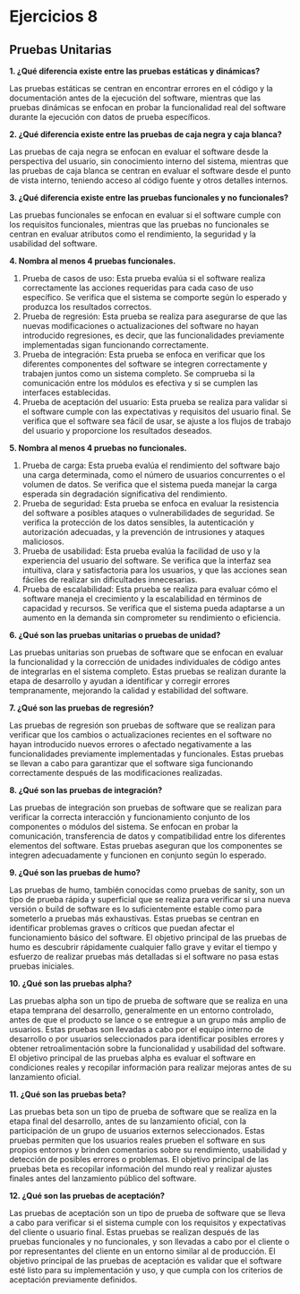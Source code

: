 # Ejercicios 8

## Pruebas Unitarias

**1. ¿Qué diferencia existe entre las pruebas estáticas y dinámicas?** 

Las pruebas estáticas se centran en encontrar errores en el código y la documentación antes de la ejecución del software, mientras que las pruebas dinámicas se enfocan en probar la funcionalidad real del software durante la ejecución con datos de prueba específicos.

**2. ¿Qué diferencia existe entre las pruebas de caja negra y caja blanca?** 

Las pruebas de caja negra se enfocan en evaluar el software desde la perspectiva del usuario, sin conocimiento interno del sistema, mientras que las pruebas de caja blanca se centran en evaluar el software desde el punto de vista interno, teniendo acceso al código fuente y otros detalles internos.

**3. ¿Qué diferencia existe entre las pruebas funcionales y no funcionales?**

Las pruebas funcionales se enfocan en evaluar si el software cumple con los requisitos funcionales, mientras que las pruebas no funcionales se centran en evaluar atributos como el rendimiento, la seguridad y la usabilidad del software.

**4. Nombra al menos 4 pruebas funcionales.**

1. Prueba de casos de uso: Esta prueba evalúa si el software realiza correctamente las acciones requeridas para cada caso de uso específico. Se verifica que el sistema se comporte según lo esperado y produzca los resultados correctos.
2. Prueba de regresión: Esta prueba se realiza para asegurarse de que las nuevas modificaciones o actualizaciones del software no hayan introducido regresiones, es decir, que las funcionalidades previamente implementadas sigan funcionando correctamente.
3. Prueba de integración: Esta prueba se enfoca en verificar que los diferentes componentes del software se integren correctamente y trabajen juntos como un sistema completo. Se comprueba si la comunicación entre los módulos es efectiva y si se cumplen las interfaces establecidas.
4. Prueba de aceptación del usuario: Esta prueba se realiza para validar si el software cumple con las expectativas y requisitos del usuario final. Se verifica que el software sea fácil de usar, se ajuste a los flujos de trabajo del usuario y proporcione los resultados deseados.

**5. Nombra al menos 4 pruebas no funcionales.**

1. Prueba de carga: Esta prueba evalúa el rendimiento del software bajo una carga determinada, como el número de usuarios concurrentes o el volumen de datos. Se verifica que el sistema pueda manejar la carga esperada sin degradación significativa del rendimiento.
2. Prueba de seguridad: Esta prueba se enfoca en evaluar la resistencia del software a posibles ataques o vulnerabilidades de seguridad. Se verifica la protección de los datos sensibles, la autenticación y autorización adecuadas, y la prevención de intrusiones y ataques maliciosos.
3. Prueba de usabilidad: Esta prueba evalúa la facilidad de uso y la experiencia del usuario del software. Se verifica que la interfaz sea intuitiva, clara y satisfactoria para los usuarios, y que las acciones sean fáciles de realizar sin dificultades innecesarias.
4. Prueba de escalabilidad: Esta prueba se realiza para evaluar cómo el software maneja el crecimiento y la escalabilidad en términos de capacidad y recursos. Se verifica que el sistema pueda adaptarse a un aumento en la demanda sin comprometer su rendimiento o eficiencia.

**6. ¿Qué son las pruebas unitarias o pruebas de unidad?**

Las pruebas unitarias son pruebas de software que se enfocan en evaluar la funcionalidad y la corrección de unidades individuales de código antes de integrarlas en el sistema completo. Estas pruebas se realizan durante la etapa de desarrollo y ayudan a identificar y corregir errores tempranamente, mejorando la calidad y estabilidad del software.

**7. ¿Qué son las pruebas de regresión?**

Las pruebas de regresión son pruebas de software que se realizan para verificar que los cambios o actualizaciones recientes en el software no hayan introducido nuevos errores o afectado negativamente a las funcionalidades previamente implementadas y funcionales. Estas pruebas se llevan a cabo para garantizar que el software siga funcionando correctamente después de las modificaciones realizadas.

**8. ¿Qué son las pruebas de integración?**

Las pruebas de integración son pruebas de software que se realizan para verificar la correcta interacción y funcionamiento conjunto de los componentes o módulos del sistema. Se enfocan en probar la comunicación, transferencia de datos y compatibilidad entre los diferentes elementos del software. Estas pruebas aseguran que los componentes se integren adecuadamente y funcionen en conjunto según lo esperado.

**9. ¿Qué son las pruebas de humo?**

Las pruebas de humo, también conocidas como pruebas de sanity, son un tipo de prueba rápida y superficial que se realiza para verificar si una nueva versión o build de software es lo suficientemente estable como para someterlo a pruebas más exhaustivas. Estas pruebas se centran en identificar problemas graves o críticos que puedan afectar el funcionamiento básico del software. El objetivo principal de las pruebas de humo es descubrir rápidamente cualquier fallo grave y evitar el tiempo y esfuerzo de realizar pruebas más detalladas si el software no pasa estas pruebas iniciales.

**10. ¿Qué son las pruebas alpha?**

Las pruebas alpha son un tipo de prueba de software que se realiza en una etapa temprana del desarrollo, generalmente en un entorno controlado, antes de que el producto se lance o se entregue a un grupo más amplio de usuarios. Estas pruebas son llevadas a cabo por el equipo interno de desarrollo o por usuarios seleccionados para identificar posibles errores y obtener retroalimentación sobre la funcionalidad y usabilidad del software. El objetivo principal de las pruebas alpha es evaluar el software en condiciones reales y recopilar información para realizar mejoras antes de su lanzamiento oficial.

**11. ¿Qué son las pruebas beta?**

Las pruebas beta son un tipo de prueba de software que se realiza en la etapa final del desarrollo, antes de su lanzamiento oficial, con la participación de un grupo de usuarios externos seleccionados. Estas pruebas permiten que los usuarios reales prueben el software en sus propios entornos y brinden comentarios sobre su rendimiento, usabilidad y detección de posibles errores o problemas. El objetivo principal de las pruebas beta es recopilar información del mundo real y realizar ajustes finales antes del lanzamiento público del software.

**12. ¿Qué son las pruebas de aceptación?**

Las pruebas de aceptación son un tipo de prueba de software que se lleva a cabo para verificar si el sistema cumple con los requisitos y expectativas del cliente o usuario final. Estas pruebas se realizan después de las pruebas funcionales y no funcionales, y son llevadas a cabo por el cliente o por representantes del cliente en un entorno similar al de producción. El objetivo principal de las pruebas de aceptación es validar que el software esté listo para su implementación y uso, y que cumpla con los criterios de aceptación previamente definidos.